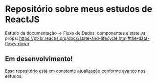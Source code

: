 # Repositório sobre meus estudos de ReactJS

Estudo da documentação -> Fluxo de Dados, componentes e state vs props:
https://pt-br.reactjs.org/docs/state-and-lifecycle.html#the-data-flows-down

## Em desenvolvimento!

Esse repositório está em constante atualização conforme avanço nos estudos.
